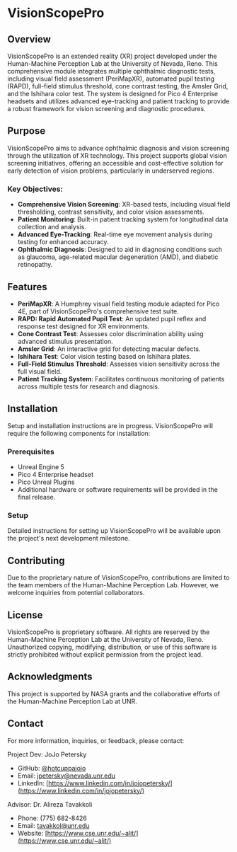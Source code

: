 # VisionScopePro

## Overview
VisionScopePro is an extended reality (XR) project developed under the Human-Machine Perception Lab at the University of Nevada, Reno. This comprehensive module integrates multiple ophthalmic diagnostic tests, including visual field assessment (PeriMapXR), automated pupil testing (RAPD), full-field stimulus threshold, cone contrast testing, the Amsler Grid, and the Ishihara color test. The system is designed for Pico 4 Enterprise headsets and utilizes advanced eye-tracking and patient tracking to provide a robust framework for vision screening and diagnostic procedures.

## Purpose
VisionScopePro aims to advance ophthalmic diagnosis and vision screening through the utilization of XR technology. This project supports global vision screening initiatives, offering an accessible and cost-effective solution for early detection of vision problems, particularly in underserved regions.

### Key Objectives:
- **Comprehensive Vision Screening**: XR-based tests, including visual field thresholding, contrast sensitivity, and color vision assessments.
- **Patient Monitoring**: Built-in patient tracking system for longitudinal data collection and analysis.
- **Advanced Eye-Tracking**: Real-time eye movement analysis during testing for enhanced accuracy.
- **Ophthalmic Diagnosis**: Designed to aid in diagnosing conditions such as glaucoma, age-related macular degeneration (AMD), and diabetic retinopathy.

## Features
- **PeriMapXR**: A Humphrey visual field testing module adapted for Pico 4E, part of VisionScopePro's comprehensive test suite.
- **RAPD: Rapid Automated Pupil Test**: An updated pupil reflex and response test designed for XR environments.
- **Cone Contrast Test**: Assesses color discrimination ability using advanced stimulus presentation.
- **Amsler Grid**: An interactive grid for detecting macular defects.
- **Ishihara Test**: Color vision testing based on Ishihara plates.
- **Full-Field Stimulus Threshold**: Assesses vision sensitivity across the full visual field.
- **Patient Tracking System**: Facilitates continuous monitoring of patients across multiple tests for research and diagnosis.

## Installation
Setup and installation instructions are in progress. VisionScopePro will require the following components for installation:

### Prerequisites
- Unreal Engine 5
- Pico 4 Enterprise headset
- Pico Unreal Plugins
- Additional hardware or software requirements will be provided in the final release.

### Setup
Detailed instructions for setting up VisionScopePro will be available upon the project's next development milestone.

## Contributing
Due to the proprietary nature of VisionScopePro, contributions are limited to the team members of the Human-Machine Perception Lab. However, we welcome inquiries from potential collaborators.

## License
VisionScopePro is proprietary software. All rights are reserved by the Human-Machine Perception Lab at the University of Nevada, Reno. Unauthorized copying, modifying, distribution, or use of this software is strictly prohibited without explicit permission from the project lead.

## Acknowledgments
This project is supported by NASA grants and the collaborative efforts of the Human-Machine Perception Lab at UNR.

## Contact
For more information, inquiries, or feedback, please contact:

Project Dev: JoJo Petersky  
- GitHub: [@hotcuppajojo](https://github.com/hotcuppajojo)  
- Email: [jpetersky@nevada.unr.edu](mailto:jpetersky@nevada.unr.edu)  
- LinkedIn: [https://www.linkedin.com/in/jojopetersky/](https://www.linkedin.com/in/jojopetersky/)

Advisor: Dr. Alireza Tavakkoli  
- Phone: (775) 682-8426  
- Email: [tavakkol@unr.edu](mailto:tavakkol@unr.edu)  
- Website: [https://www.cse.unr.edu/~alit/](https://www.cse.unr.edu/~alit/)
